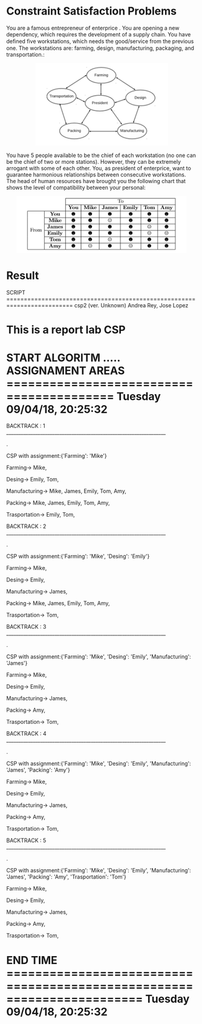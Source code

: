# Constraint Satisfaction Problems

You are a famous entrepreneur of enterprice
. You are opening a new dependency, which requires the development of a supply chain. You have deﬁned ﬁve workstations, which needs the good/service from the previous one. The workstations are: farming, design, manufacturing, packaging, and transportation.: 


<p align="center">
  <img src="Images/CSP.png" width="350" title="hover text">
</p>

You have 5 people available to be the chief of each workstation (no one can be the chief of two or more stations). However, they can be extremely arrogant with some of each other. You, as president of enterprice, want to guarantee harmonious relationships between consecutive workstations. The head of human resources have brought you the following chart that shows the level of compatibility between your personal:


<p align="center">
  <img src="Images/Table.png" width="450" title="hover text">
</p>


Result
==========================

SCRIPT =========================================================================
csp2 (ver. Unknown)
Andrea Rey, Jose Lopez

This is a report lab CSP
================================================================================

START ALGORITM ..... ASSIGNAMENT AREAS =========================================
                                                      Tuesday 09/04/18, 20:25:32
================================================================================

BACKTRACK : 1 __________________________________________________________________

.


CSP with assignment:{'Farming': 'Mike'}

Farming-> Mike, 

Desing-> Emily, Tom, 

Manufacturing-> Mike, James, Emily, Tom, Amy, 

Packing-> Mike, James, Emily, Tom, Amy, 

Trasportation-> Emily, Tom, 

BACKTRACK : 2 __________________________________________________________________

.


CSP with assignment:{'Farming': 'Mike', 'Desing': 'Emily'}

Farming-> Mike, 

Desing-> Emily, 

Manufacturing-> James, 

Packing-> Mike, James, Emily, Tom, Amy, 

Trasportation-> Tom, 

BACKTRACK : 3 __________________________________________________________________

.


CSP with assignment:{'Farming': 'Mike', 'Desing': 'Emily', 'Manufacturing': 'James'}

Farming-> Mike, 

Desing-> Emily, 

Manufacturing-> James, 

Packing-> Amy, 

Trasportation-> Tom, 

BACKTRACK : 4 __________________________________________________________________

.


CSP with assignment:{'Farming': 'Mike', 'Desing': 'Emily', 'Manufacturing': 'James', 'Packing': 'Amy'}

Farming-> Mike, 

Desing-> Emily, 

Manufacturing-> James, 

Packing-> Amy, 

Trasportation-> Tom, 

BACKTRACK : 5 __________________________________________________________________

.


CSP with assignment:{'Farming': 'Mike', 'Desing': 'Emily', 'Manufacturing': 'James', 'Packing': 'Amy', 'Trasportation': 'Tom'}

Farming-> Mike, 

Desing-> Emily, 

Manufacturing-> James, 

Packing-> Amy, 

Trasportation-> Tom, 

END TIME =======================================================================
                                                      Tuesday 09/04/18, 20:25:32
================================================================================
